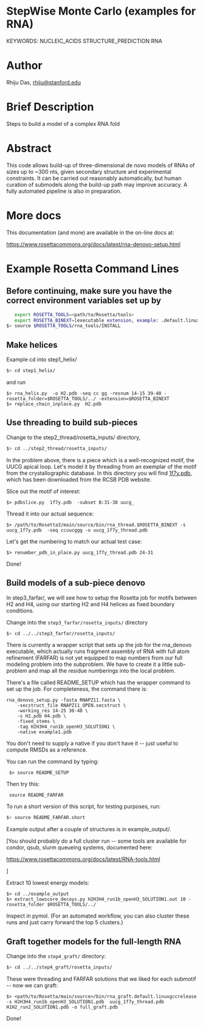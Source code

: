 # StepWise Monte Carlo (examples for RNA)

KEYWORDS: NUCLEIC_ACIDS STRUCTURE_PREDICTION RNA

# Author
Rhiju Das, rhiju@stanford.edu

# Brief Description

Steps to build a model of a complex RNA fold

# Abstract

This code allows build-up of three-dimensional de novo models of RNAs of sizes up to ~300 nts, given secondary structure and experimental constraints. It can be carried out reasonably automatically, but human curation of submodels along the build-up path may improve accuracy. A fully automated pipeline is also in preparation.

# More docs
This documentation (and more) are available in the on-line docs at:

https://www.rosettacommons.org/docs/latest/rna-denovo-setup.html

# Example Rosetta Command Lines

## Before continuing, make sure you have the correct environment variables set up by 

```bash
   export ROSETTA_TOOLS=<path/to/Rosetta/tools>
   export ROSETTA_BINEXT=[executable extension, example: .default.linuxgccrelease]
$> source $ROSETTA_TOOLS/rna_tools/INSTALL
```

## Make helices

Example cd into step1_helix/

```bash
$> cd step1_helix/
```

and run

```
$> rna_helix.py  -o H2.pdb -seq cc gg -resnum 14-15 39-40 -rosetta_folder=$ROSETTA_TOOLS/../ -extension=$ROSETTA_BINEXT
$> replace_chain_inplace.py  H2.pdb 
```

## Use threading to build sub-pieces

Change to the step2_thread/rosetta_inputs/ directory,

```bash
$> cd ../step2_thread/rosetta_inputs/
```

In the problem above, there is a piece which is a well-recognized motif, 
the UUCG apical loop. Let's model it by threading from an exemplar
of the motif from the crystallographic database. In this directory you will find [1f7y.pdb](http://pdb.org/pdb/explore/explore.do?structureId=1f7y
), which has been downloaded from the RCSB PDB website.


Slice out the motif of interest:
```
$> pdbslice.py  1f7y.pdb  -subset B:31-38 uucg_
```

Thread it into our actual sequence:
```
$> /path/to/Rosetta3/main/source/bin/rna_thread.$ROSETTA_BINEXT -s uucg_1f7y.pdb  -seq ccuucggg -o uucg_1f7y_thread.pdb
```

Let's get the numbering to match our actual test case:
```
$> renumber_pdb_in_place.py uucg_1f7y_thread.pdb 24-31
```

Done!

## Build models of a sub-piece denovo

In step3_farfar/, we will see how to setup the Rosetta job for motifs between H2 and H4, using our starting H2 and H4 helices as fixed boundary conditions. 

Change into the `step3_farfar/rosetta_inputs/` directory
```bash
$> cd ../../step3_farfar/rosetta_inputs/
```

There is currently a wrapper script that sets up the job for the rna_denovo executable, which actually runs fragment assembly of RNA with full atom refinement (FARFAR) is not yet equipped to map numbers from our full modeling problem into the subproblem. We have to create it a little sub-problem and map all the residue numberings into the local problem.

There's a file called README_SETUP which has the wrapper command to set up the job. For completeness, the command there is:

```
rna_denovo_setup.py -fasta RNAPZ11.fasta \
    -secstruct_file RNAPZ11_OPEN.secstruct \
    -working_res 14-25 30-40 \
    -s H2.pdb H4.pdb \
    -fixed_stems \
    -tag H2H3H4_run1b_openH3_SOLUTION1 \
    -native example1.pdb 
```

You don't need to supply a native if you don't have it -- just useful
to compute RMSDs as a reference.

You can run the command by typing:

```
 $> source README_SETUP
```

Then try this:

```
 source README_FARFAR
```
To run a short version of this script, for testing purposes, run:
```bash
$> source README_FARFAR.short
```

Example output after a couple of structures is in example_output/.

[You should probably do a full cluster run -- some tools are available for
 condor, qsub, slurm queueing systems, documented here:

https://www.rosettacommons.org/docs/latest/RNA-tools.html

]

Extract 10 lowest energy models:

```
$> cd ../example_output
$> extract_lowscore_decoys.py H2H3H4_run1b_openH3_SOLUTION1.out 10 -rosetta_folder $ROSETTA_TOOLS/../
```

Inspect in pymol.
(For an automated workflow, you can also cluster these runs and just carry forward the top 5 clusters.)

## Graft together models for the full-length RNA

Change into the `step4_graft/` directory:
```bash
$> cd ../../step4_graft/rosetta_inputs/
```

These were threading and FARFAR solutions that we liked for each submotif -- now we can graft:

```
$> <path/to/Rosetta/main/source>/bin/rna_graft.default.linuxgccrelease -s H2H3H4_run1b_openH3_SOLUTION1.pdb  uucg_1f7y_thread.pdb  H1H2_run2_SOLUTION1.pdb -o full_graft.pdb
```

Done! 

